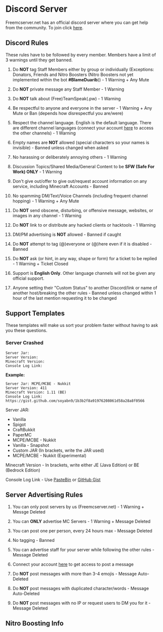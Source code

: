 # Discord Server

Freemcserver.net has an official discord server where you can get help from the community. To join click [here](https://discordapp.com/invite/u99dDtE).

## Discord Rules

These rules have to be followed by every member. Members have a limit of 3 warnings until they get banned.

1. Do **NOT** tag Staff Members either by group or individually \(Exceptions: Donators, Friends and Nitro Boosters \(Nitro Boosters not yet implemented within the bot **#BlameDuarib**\)\) - 1 Warning + Any Mute

2. Do **NOT** private message any Staff Member - 1 Warning

3. Do **NOT** talk about \(Free\)TeamSpeak\(.pw\) - 1 Warning

4. Be respectful to anyone and everyone in the server - 1 Warning + Any Mute or Ban \(depends how disrespectful you are/were\)

5. Respect the channel language. English is the default language. There are different channel languages \(connect your account [here](https://freemcserver.net/panel/user/account) to access the other channels\) - 1 Warning

6. Empty names are **NOT** allowed (special characters so your names is invisible) - Banned unless changed when asked

7. No harassing or deliberately annoying others - 1 Warning

8. Discussion Topics/Shared Media/General Content to be **SFW (Safe For Work) ONLY** - 1 Warning

9. Don't give out/offer to give out/request account information on any service, including Minecraft Accounts - Banned

10. No spamming DM/Text/Voice Channels (including frequent channel hopping) - 1 Warning + Any Mute

11. Do **NOT** send obscene, disturbing, or offensive message, websites, or images in any channel - 1 Warning

12. Do **NOT** link to or distribute any hacked clients or hacktools - 1 Warning

13. DM/PM advertising is **NOT** allowed - Banned if caught

14. Do **NOT** attempt to tag (@)everyone or (@)here even if it is disabled - Banned

15. Do **NOT** ask (or hint, in any way, shape or form) for a ticket to be replied - 1 Warning + Ticket Closed

16. Support is **English Only**. Other language channels will not be given any official support.

17. Anyone setting their "Custom Status" to another Discord/link or name of another host/breaking the other rules - Banned unless changed within 1 hour of the last mention requesting it to be changed

## Support Templates

These templates will make us sort your problem faster without having to ask you these questions.

### Server Crashed


```
Server Jar:
Server Version:
Minecraft Version:
Console Log Link:
```

**Example:**


```
Server Jar: MCPE/MCBE - Nukkit
Server Version: 411
Minecraft Version: 1.11 (BE)
Console Log Link: https://gist.github.com/soyabn9/1b3b2f8a91976208061d58a28a8f0566
```

Server JAR:

- Vanilla
- Spigot
- CraftBukkit
- PaperMC
- MCPE/MCBE - Nukkit
- Vanilla - Snapshot
- Custom JAR (In brackets, write the JAR used)
- MCPE/MCBE - Nukkit (Experimental)

Minecraft Version - In brackets, write either JE (Java Edition) or BE (Bedrock Edition)

Console Log Link - Use [PasteBin](https://pastebin.com/) or [GitHub Gist](https://gist.github.com/)

## Server Advertising Rules

1. You can only post servers by us (Freemcserver.net) - 1 Warning + Messge Deleted

2. You can **ONLY** advertise MC Servers - 1 Warning + Message Deleted

3. You can post one per person, every 24 hours max - Message Deleted

4. No tagging - Banned

5. You can advertise staff for your server while following the other rules - Message Deleted

6. Connect your account [here](https://freemcserver.net/panel/user/account) to get access to post a message

7. Do **NOT** post messages with more than 3-4 emojis - Message Auto-Deleted

8. Do **NOT** post messages with duplicated character/words - Message Auto-Deleted

9. Do **NOT** post messages with no IP or request users to DM you for it - Message Deleted

## Nitro Boosting Info

